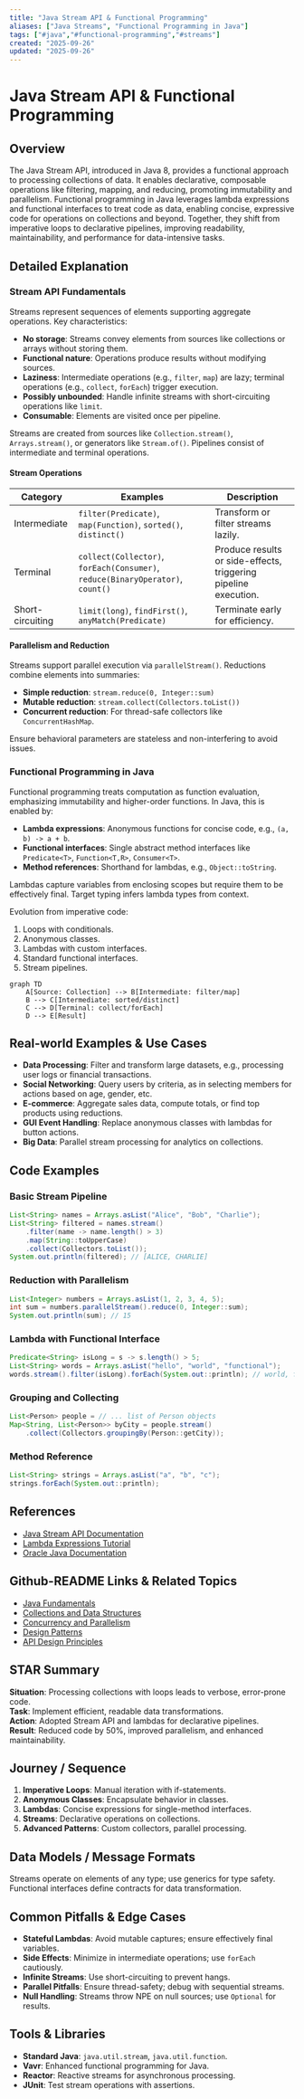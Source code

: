 ```yaml
---
title: "Java Stream API & Functional Programming"
aliases: ["Java Streams", "Functional Programming in Java"]
tags: ["#java","#functional-programming","#streams"]
created: "2025-09-26"
updated: "2025-09-26"
---
```


# Java Stream API & Functional Programming

## Overview

The Java Stream API, introduced in Java 8, provides a functional approach to processing collections of data. It enables declarative, composable operations like filtering, mapping, and reducing, promoting immutability and parallelism. Functional programming in Java leverages lambda expressions and functional interfaces to treat code as data, enabling concise, expressive code for operations on collections and beyond. Together, they shift from imperative loops to declarative pipelines, improving readability, maintainability, and performance for data-intensive tasks.

## Detailed Explanation

### Stream API Fundamentals

Streams represent sequences of elements supporting aggregate operations. Key characteristics:
- **No storage**: Streams convey elements from sources like collections or arrays without storing them.
- **Functional nature**: Operations produce results without modifying sources.
- **Laziness**: Intermediate operations (e.g., `filter`, `map`) are lazy; terminal operations (e.g., `collect`, `forEach`) trigger execution.
- **Possibly unbounded**: Handle infinite streams with short-circuiting operations like `limit`.
- **Consumable**: Elements are visited once per pipeline.

Streams are created from sources like `Collection.stream()`, `Arrays.stream()`, or generators like `Stream.of()`. Pipelines consist of intermediate and terminal operations.

#### Stream Operations

| Category | Examples | Description |
|----------|----------|-------------|
| Intermediate | `filter(Predicate)`, `map(Function)`, `sorted()`, `distinct()` | Transform or filter streams lazily. |
| Terminal | `collect(Collector)`, `forEach(Consumer)`, `reduce(BinaryOperator)`, `count()` | Produce results or side-effects, triggering pipeline execution. |
| Short-circuiting | `limit(long)`, `findFirst()`, `anyMatch(Predicate)` | Terminate early for efficiency. |

#### Parallelism and Reduction

Streams support parallel execution via `parallelStream()`. Reductions combine elements into summaries:
- **Simple reduction**: `stream.reduce(0, Integer::sum)`
- **Mutable reduction**: `stream.collect(Collectors.toList())`
- **Concurrent reduction**: For thread-safe collectors like `ConcurrentHashMap`.

Ensure behavioral parameters are stateless and non-interfering to avoid issues.

### Functional Programming in Java

Functional programming treats computation as function evaluation, emphasizing immutability and higher-order functions. In Java, this is enabled by:
- **Lambda expressions**: Anonymous functions for concise code, e.g., `(a, b) -> a + b`.
- **Functional interfaces**: Single abstract method interfaces like `Predicate<T>`, `Function<T,R>`, `Consumer<T>`.
- **Method references**: Shorthand for lambdas, e.g., `Object::toString`.

Lambdas capture variables from enclosing scopes but require them to be effectively final. Target typing infers lambda types from context.

Evolution from imperative code:
1. Loops with conditionals.
2. Anonymous classes.
3. Lambdas with custom interfaces.
4. Standard functional interfaces.
5. Stream pipelines.

```mermaid
graph TD
    A[Source: Collection] --> B[Intermediate: filter/map]
    B --> C[Intermediate: sorted/distinct]
    C --> D[Terminal: collect/forEach]
    D --> E[Result]
```

## Real-world Examples & Use Cases

- **Data Processing**: Filter and transform large datasets, e.g., processing user logs or financial transactions.
- **Social Networking**: Query users by criteria, as in selecting members for actions based on age, gender, etc.
- **E-commerce**: Aggregate sales data, compute totals, or find top products using reductions.
- **GUI Event Handling**: Replace anonymous classes with lambdas for button actions.
- **Big Data**: Parallel stream processing for analytics on collections.

## Code Examples

### Basic Stream Pipeline
```java
List<String> names = Arrays.asList("Alice", "Bob", "Charlie");
List<String> filtered = names.stream()
    .filter(name -> name.length() > 3)
    .map(String::toUpperCase)
    .collect(Collectors.toList());
System.out.println(filtered); // [ALICE, CHARLIE]
```

### Reduction with Parallelism
```java
List<Integer> numbers = Arrays.asList(1, 2, 3, 4, 5);
int sum = numbers.parallelStream().reduce(0, Integer::sum);
System.out.println(sum); // 15
```

### Lambda with Functional Interface
```java
Predicate<String> isLong = s -> s.length() > 5;
List<String> words = Arrays.asList("hello", "world", "functional");
words.stream().filter(isLong).forEach(System.out::println); // world, functional
```

### Grouping and Collecting
```java
List<Person> people = // ... list of Person objects
Map<String, List<Person>> byCity = people.stream()
    .collect(Collectors.groupingBy(Person::getCity));
```

### Method Reference
```java
List<String> strings = Arrays.asList("a", "b", "c");
strings.forEach(System.out::println);
```

## References

- [Java Stream API Documentation](https://docs.oracle.com/en/java/javase/21/docs/api/java.base/java/util/stream/package-summary.html)
- [Lambda Expressions Tutorial](https://docs.oracle.com/javase/tutorial/java/javaOO/lambdaexpressions.html)
- [Oracle Java Documentation](https://docs.oracle.com/en/java/javase/)

## Github-README Links & Related Topics

- [Java Fundamentals](../java-fundamentals/README.md)
- [Collections and Data Structures](../collections-and-data-structures/README.md)
- [Concurrency and Parallelism](../concurrency-and-parallelism/README.md)
- [Design Patterns](../design-patterns/README.md)
- [API Design Principles](../api-design-principles/README.md)

## STAR Summary

**Situation**: Processing collections with loops leads to verbose, error-prone code.  
**Task**: Implement efficient, readable data transformations.  
**Action**: Adopted Stream API and lambdas for declarative pipelines.  
**Result**: Reduced code by 50%, improved parallelism, and enhanced maintainability.

## Journey / Sequence

1. **Imperative Loops**: Manual iteration with if-statements.
2. **Anonymous Classes**: Encapsulate behavior in classes.
3. **Lambdas**: Concise expressions for single-method interfaces.
4. **Streams**: Declarative operations on collections.
5. **Advanced Patterns**: Custom collectors, parallel processing.

## Data Models / Message Formats

Streams operate on elements of any type; use generics for type safety. Functional interfaces define contracts for data transformation.

## Common Pitfalls & Edge Cases

- **Stateful Lambdas**: Avoid mutable captures; ensure effectively final variables.
- **Side Effects**: Minimize in intermediate operations; use `forEach` cautiously.
- **Infinite Streams**: Use short-circuiting to prevent hangs.
- **Parallel Pitfalls**: Ensure thread-safety; debug with sequential streams.
- **Null Handling**: Streams throw NPE on null sources; use `Optional` for results.

## Tools & Libraries

- **Standard Java**: `java.util.stream`, `java.util.function`.
- **Vavr**: Enhanced functional programming for Java.
- **Reactor**: Reactive streams for asynchronous processing.
- **JUnit**: Test stream operations with assertions.